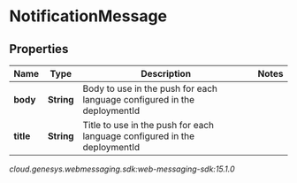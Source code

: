 # NotificationMessage


## Properties

| Name | Type | Description | Notes |
| ------------ | ------------- | ------------- | ------------- |
| **body** | **String** | Body to use in the push for each language configured in the deploymentId |  |
| **title** | **String** | Title to use in the push for each language configured in the deploymentId |  |




_cloud.genesys.webmessaging.sdk:web-messaging-sdk:15.1.0_
